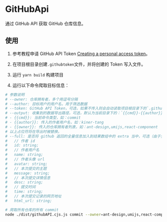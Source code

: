 # GitHubApi

通过 GitHub API 获取 GitHub 仓库信息。

## 使用

1. 参考教程申请 GitHub API Token [Creating a personal access token](https://docs.github.com/en/authentication/keeping-your-account-and-data-secure/creating-a-personal-access-token)。

2. 在项目根目录创建`.githubtoken`文件，并将创建的 Token 写入文件。

3. 运行 `yarn build` 构建项目

4. 运行以下命令爬取目标信息：

```bash
# 参数说明
# --owner: 仓库拥有者，多个用逗号分隔
# --author: 目标用户的用户名，用于筛选数据
# --token: GitHub API Token，可选，如果不传入则会自动读取项目根目录下的`.githubtoken`文件
# --output: 收集到的数据导出路径，可选，默认为当前目录下的：`{{cmd}}-{{author}}.json`文件，路径名中可包含以下占位符：
# - {{cmd}}: 当前命令类型，如：commit
# - {{author}}: 传入的作者用户名，如：kiner-tang
# - {{owner}}: 传入的仓库拥有者列表，如：ant-design,umijs,react-component
# 以上占位符将在导出时被替换。
# --full: 是否将 github 返回的全量信息加入到结果数组中的 extra 当中，可选（由于全量信息比较多，如果以下字段能够满足要求，建议不保存全量信息）
#   // 作者 id
#   id: string;
#   // 作者用户名
#   name: string;
#   // 作者头像 url
#   avatar: string;
#   // 本次提交的主题
#   message: string;
#   // 本次提交详情信息
#   desc: string;
#   // 提交时间
#   time: string;
#   // 本次提交记录的网页地址
#   html_url: string;

# 爬取所有仓库的所有 commit
node ./dist/githubAPI.cjs.js commit --owner=ant-design,umijs,react-component --author=kiner-tang --output=data/{{cmd}}-{{owner}}-{{author}}.json --token=**GithubToken**

```



